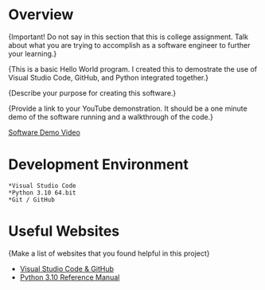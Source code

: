 # Overview

{Important!  Do not say in this section that this is college assignment.  Talk about what you are trying to accomplish as a software engineer to further your learning.}

{This is a basic Hello World program. I created this to demostrate the use of Visual Studio Code, GitHub, and Python integrated together.}

{Describe your purpose for creating this software.}

{Provide a link to your YouTube demonstration.  It should be a one minute demo of the software running and a walkthrough of the code.}

[Software Demo Video](http://youtube.link.goes.here)

# Development Environment
  
    *Visual Studio Code
    *Python 3.10 64.bit
    *Git / GitHub


# Useful Websites

{Make a list of websites that you found helpful in this project}
* [Visual Studio Code & GitHub](https://code.visualstudio.com/docs/editor/versioncontrol)
* [Python 3.10 Reference Manual](https://docs.python.org/3.10/)